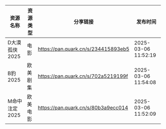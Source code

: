 | 资源名称      | 资源类型 | 分享链接                                | 发布时间                |
| --------- | ---- | ----------------------------------- | ------------------- |
| D大漠孤侠2025 | 电影   | https://pan.quark.cn/s/234415893eb5 | 2025-03-06 11:52:19 |
| B豹2025    | 欧美剧集 | https://pan.quark.cn/s/702a5219199f | 2025-03-06 11:54:08 |
| M命中注定2025 | 欧美电影 | https://pan.quark.cn/s/80b3a9ecc014 | 2025-03-06 11:52:09 |
